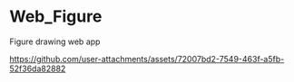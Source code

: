 # Web_Figure
Figure drawing web app

https://github.com/user-attachments/assets/72007bd2-7549-463f-a5fb-52f36da82882

